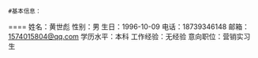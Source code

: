     #基本信息：
====
    姓名：黄世彪
    性别：男
    生日：1996-10-09
    电话：18739346148
    邮箱：1574015804@qq.com
    学历水平：本科
    工作经验：无经验
    意向职位：营销实习生
